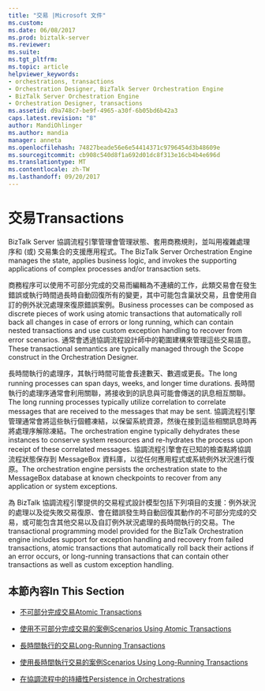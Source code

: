 ```yaml
---
title: "交易 |Microsoft 文件"
ms.custom: 
ms.date: 06/08/2017
ms.prod: biztalk-server
ms.reviewer: 
ms.suite: 
ms.tgt_pltfrm: 
ms.topic: article
helpviewer_keywords:
- orchestrations, transactions
- Orchestration Designer, BizTalk Server Orchestration Engine
- BizTalk Server Orchestration Engine
- Orchestration Designer, transactions
ms.assetid: d9a748c7-be9f-4965-a30f-6b05bd6b42a3
caps.latest.revision: "8"
author: MandiOhlinger
ms.author: mandia
manager: anneta
ms.openlocfilehash: 74827beade56e6e54414371c9796454d3b48609e
ms.sourcegitcommit: cb908c540d8f1a692d01dc8f313e16cb4b4e696d
ms.translationtype: MT
ms.contentlocale: zh-TW
ms.lasthandoff: 09/20/2017
---
```

# <a name="transactions"></a><span data-ttu-id="55fef-102">交易</span><span class="sxs-lookup"><span data-stu-id="55fef-102">Transactions</span></span>
<span data-ttu-id="55fef-103">BizTalk Server 協調流程引擎管理會管理狀態、套用商務規則，並叫用複雜處理序和 (或) 交易集合的支援應用程式。</span><span class="sxs-lookup"><span data-stu-id="55fef-103">The BizTalk Server Orchestration Engine manages the state, applies business logic, and invokes the supporting applications of complex processes and/or transaction sets.</span></span>  
  
 <span data-ttu-id="55fef-104">商務程序可以使用不可部分完成的交易而編輯為不連續的工作，此類交易會在發生錯誤或執行時間過長時自動回復所有的變更，其中可能包含巢狀交易，且會使用自訂的例外狀況處理來復原錯誤案例。</span><span class="sxs-lookup"><span data-stu-id="55fef-104">Business processes can be composed as discrete pieces of work using atomic transactions that automatically roll back all changes in case of errors or long running, which can contain nested transactions and use custom exception handling to recover from error scenarios.</span></span> <span data-ttu-id="55fef-105">通常會透過協調流程設計師中的範圍建構來管理這些交易語意。</span><span class="sxs-lookup"><span data-stu-id="55fef-105">These transactional semantics are typically managed through the Scope construct in the Orchestration Designer.</span></span>  
  
 <span data-ttu-id="55fef-106">長時間執行的處理序，其執行時間可能會長達數天、數週或更長。</span><span class="sxs-lookup"><span data-stu-id="55fef-106">The long running processes can span days, weeks, and longer time durations.</span></span> <span data-ttu-id="55fef-107">長時間執行的處理序通常會利用關聯，將接收到的訊息與可能會傳送的訊息相互關聯。</span><span class="sxs-lookup"><span data-stu-id="55fef-107">The long running processes typically utilize correlation to correlate messages that are received to the messages that may be sent.</span></span> <span data-ttu-id="55fef-108">協調流程引擎管理通常會將這些執行個體凍結，以保留系統資源，然後在接到這些相關訊息時再將處理序解除凍結。</span><span class="sxs-lookup"><span data-stu-id="55fef-108">The orchestration engine typically dehydrates these instances to conserve system resources and re-hydrates the process upon receipt of these correlated messages.</span></span> <span data-ttu-id="55fef-109">協調流程引擎會在已知的檢查點將協調流程狀態保存到 MessageBox 資料庫，以從任何應用程式或系統例外狀況進行復原。</span><span class="sxs-lookup"><span data-stu-id="55fef-109">The orchestration engine persists the orchestration state to the MessageBox database at known checkpoints to recover from any application or system exceptions.</span></span>  
  
 <span data-ttu-id="55fef-110">為 BizTalk 協調流程引擎提供的交易程式設計模型包括下列項目的支援：例外狀況的處理以及從失敗交易復原、會在錯誤發生時自動回復其動作的不可部分完成的交易，或可能包含其他交易以及自訂例外狀況處理的長時間執行的交易。</span><span class="sxs-lookup"><span data-stu-id="55fef-110">The transactional programming model provided for the BizTalk Orchestration engine includes support for exception handling and recovery from failed transactions, atomic transactions that automatically roll back their actions if an error occurs, or long-running transactions that can contain other transactions as well as custom exception handling.</span></span>  
  
## <a name="in-this-section"></a><span data-ttu-id="55fef-111">本節內容</span><span class="sxs-lookup"><span data-stu-id="55fef-111">In This Section</span></span>  
  
-   [<span data-ttu-id="55fef-112">不可部分完成交易</span><span class="sxs-lookup"><span data-stu-id="55fef-112">Atomic Transactions</span></span>](../core/atomic-transactions.md)  
  
-   [<span data-ttu-id="55fef-113">使用不可部分完成交易的案例</span><span class="sxs-lookup"><span data-stu-id="55fef-113">Scenarios Using Atomic Transactions</span></span>](../core/scenarios-using-atomic-transactions.md)  
  
-   [<span data-ttu-id="55fef-114">長時間執行的交易</span><span class="sxs-lookup"><span data-stu-id="55fef-114">Long-Running Transactions</span></span>](../core/long-running-transactions.md)  
  
-   [<span data-ttu-id="55fef-115">使用長時間執行交易的案例</span><span class="sxs-lookup"><span data-stu-id="55fef-115">Scenarios Using Long-Running Transactions</span></span>](../core/scenarios-using-long-running-transactions.md)  
  
-   [<span data-ttu-id="55fef-116">在協調流程中的持續性</span><span class="sxs-lookup"><span data-stu-id="55fef-116">Persistence in Orchestrations</span></span>](../core/persistence-in-orchestrations.md)